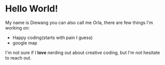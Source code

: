 # Hello World!
 My name is Diewang you can also call me Orla,
there are few things I'm working on:

- Happy coding(starts with pain I guess)
- google  map

I'm not sure if I **love** nerding out about creative coding,
but I'm not hesitate to reach out.